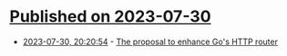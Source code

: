 # [Published on 2023-07-30](index.md)

* [2023-07-30, 20:20:54](https://lobste.rs/s/3o0lpm/proposal_enhance_go_s_http_router) - [The proposal to enhance Go's HTTP router](https://benhoyt.com/writings/go-servemux-enhancements/)
